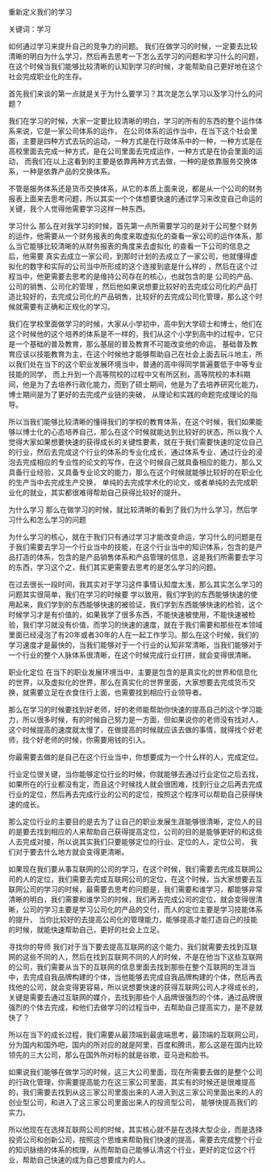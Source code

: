 重新定义我们的学习

关键词：学习

如何通过学习来提升自己的竞争力的问题。
我们在做学习的时候，一定要去比较清晰的明白为什么学习，然后再去思考一下怎么去学习的问题和学习什么的问题，在这个时候当我们能够比较清晰的认知到学习的时候，才能帮助自己更好地在这个社会完成职业化的生存。

首先我们来谈的第一点就是关于为什么要学习？其次是怎么学习以及学习什么的问题？

我们在学习的时候，大家一定要比较清晰的明白，学习的所有的东西的整个运作体系来说，它是一家公司体系的运作， 在公司体系的运作当中，在当下这个社会里面，主要是四种方式去玩的运动，一种方式是在行政体系中的一种，一种方式是在高校里面去完成一种方式，是在公司里面去完成运作，一种方式是在协会里面的运动， 而我们在以上这看到的主要是依靠两种方式去做，一种的是依靠服务交换体系，一种是依靠产品的交换体系。

不管是服务体系还是货币交换体系，从它的本质上面来说，都是从一个公司的财务报表上面来去思考问题，所以其实一个个体想要快速的通过学习来改变自己命运的关键，我个人觉得他需要学习这样一种东西。

学习什么
那么在对我学习的时候，首先第一点所需要学习的是对于公司整个财务的运作，他需要从一个财务报表的角度来取虚拟化的查看一家公司的运作体系，那么当它能够比较清晰的从财务报表的角度来去虚拟化 的查看一下公司的信息之后，他需要 真实去成立一家公司，到那时计划的去成立了一家公司，他就懂得虚拟化的数字和实际的公司当中所形成的这个连接到底是什么样的 ，然后在这个过程当中，他更需要去思考的是维持公司存在的核心，也就包含的是 公司的产品、公司的销售、公司化的管理 ，然后他如果说想要比较好的去完成公司化的产品打造比较好的，去完成公司化的产品销售，比较好的去完成公司化管理，那么这个时候就需要有正确和正规化的学习。

我们在学校里面做学习的时候，大家从小学初中，高中到大学硕士和博士，他们在这个时候他的这个培养的体系是不一样的，我们从这个小学到高中的过程中，它只是一个基础的普及教育，那么基层的普及教育不可能改变他的命运， 基础普及教育应该以技能教育为主，在这个时候他才能够帮助自己在社会上面去玩斗地主，所以我们处在当下的这个职业发展环境当中，普通的高中得同学普遍要低于中等专业技能的同学， 而上升到一个高等院校的过程中又有所区别，高等院校的本科期间，他是为了去培养行政化能力，而到了硕士期间，他是为了去培养研究化能力，博士期间是为了更好的去完成产业链的突破， 从理论和实践的命题完成理论的指导。

所以当我们能够比较清晰的懂得我们的学校的教育体系，在这个时候，我们如果能够以博士化的心态培养自己，那么在这个时候就能达到比较好的状态，所以我个人觉得大家如果想要快速的获得成长的关键性要素，就在于我们需要快速的定位自己的行业，然后去完成这个行业的体系的专业化成长，通过体系专业、通过行业的浸泡去完成相应的专业性的论文的写作，在这个时候自己就具备相应的能力，那么又具备行业经验，又具备专业论文的能力，那么在这个时候就能够比较好的在职业化的生产当中去完成生产交换， 单纯的去完成学术化的论文，或者单纯的去完成职业化的就业，其实都很难得帮助自己获得比较好的提升。

为什么学习
那么在做学习的时候，就比较清晰的看到了我们为什么学习，然后学习什么和怎么学习的问题

为什么学习的核心，就在于我们只有通过学习才能改变命运，学习什么的问题是在于我们需要去学习一个行业当中的技能，在这个行业当中的知识体系，包含的是产品打造的体系，包含的是产品销售体系和产品管理的信息，这是我们所需要去学习的东西，学习这个之，我们其实更需要去思考的是怎么学习的问题。

在过去很长一段时间，我其实对于学习这件事情认知度太浅，那么其实怎么学习的问题其实很简单，我们在学习的时候要 学以致用，我们学到的东西能够快速的使用起来，我们学到的东西能够快速的被验证，我们学到东西能够快速的检验，这个时候学习才是有价值的，如果我学了很多东西，不能快速被使用，不能快速被检验，我们学习就没有价值，而学习的快速的速度，就在于我们需要和那些在本领域里面已经浸泡了有20年或者30年的人在一起工作学习。那么在这个时候，我们的学习速度才是最快的，当我们能够对于一个行业的认知非常清晰，当我们能够对于一个行业的整个人脉体系很清晰，在这个时候完成行业打拼，就会变得很清晰。

职业化定位
在当下的职业发展环境当中，主要是包含的是真实化的世界和信息化的世界，以及虚拟化的世界，那么在真实化的世界里面，大家想要去完成货币交换，就需要立足在衣食住行上面，也需要找到相应行业领导者。

那么在学习的时候要找到好老师，好的老师能帮助你快速的提高自己的这个学习能力，所以很多时候，有的时候自己努力是一方面，但如果说你的老师没有找对人，这个时候提高的速度就太慢了，在做提高的时候就应该去做的事情，就得找个好老师，找个好老师的时候，你需要用钱的引入。

你最需要去做的是自己在这个行业当中，你想要成为一个什么样的人，完成定位。

行业定位很关键，当你能够定位行业的时候，你就能够去通过行业定位之后去找，如果所在的行业都没有定，而且这个时候找人就会很困难，找到行业之后再去完成行业的定位，然后再去完成行业的公司的定位，按照这个程序可以帮助自己获得快速的成长。

那么定位行业的主要目的是去为了让自己的职业发展生涯能够很清晰，定位人的目的是要去找到相应的人来帮助自己获得提高定位，公司的目的是能够更好的和这些人去完成对接，所以说其实我们只要能够定位的行业、定位的人，定位公司， 我们对于要去什么地方就会变得更清晰。

如果现在我们要从事互联网的公司的学习，在这个时候，我们需要去完成互联网公司的人的定位，我们需要去完成互联网公司的定位，在这个时候，当大家想要去互联网公司的学习的时候，最需要去思考的问题是，我们需要和谁学习，都能够非常清晰的明白，我们需要和谁学习的时候，我们再去完成公司的定位，就会变得很清晰，公司的学习主要是学习公司化的产品的交付，而人的定位主要是学习技能体系的提升， 当你比较好的去提高公司化的管理能力，能够提高才能打造自己的技能的时候，就能快速帮助自己，更好的社会上立足。

寻找你的导师
我们对于当下要去提高互联网的这个能力，我们就需要去找到互联网的这些不同的人，然后在找到互联网不同的人的时候，不是在他当下这些互联网的公司，我们需要从当下的互联网的信息里面去找到那些在整个互联网的生涯当中，去完成自我品牌构建的个体，当他能够去完成自我品牌构建的个体，然后再去找他的公司，就会变得更容易，所以说想要快速的获得互联网公司人才得成长的，关键是需要去通过互联网的媒介，去找到那些个人品牌很强烈的个体，通过品牌很强烈的个体去完成，和他们去做学习的过程当中，去帮助自己提高实力，是不是就快了？

所以在当下的成长过程，我们需要从最顶端到最底端思考，最顶端的互联网公司，分为国内和国外吧，国内的所对应的就是阿里，百度和腾讯，那么这是在国内比较领先的三大公司，那么在国外所对标的就是谷歌，亚马逊和脸书。

如果说我们能够在做学习的时候，这三大公司里面，现在所需要去做的是整个公司的行政化管理，你需要提高能力在这三家公司里面，其实有的时候还是很难提高的，我们需要去找到从这三家公司里面出来的人进入到这三家公司里面出来的人的创业型公司，和进入了这三家公司里面出来人的投资型公司， 能够快提高我们的实力。

所以他现在在选择互联网公司的时候，其实核心就不是在选择大型企业，而是选择投资公司和创新公司，按照这个思维来帮助我们快速的提高，需要去完成整个行业的知识脉络的体系的梳理，从而帮助自己能够认清这个行业，更好的定位这个行业，帮助自己快速的成为自己想要成为的人。
